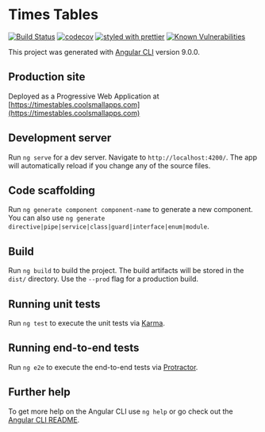 # Times Tables

[![Build Status](https://travis-ci.org/markau/TimesTables-PWA.svg?branch=master)](https://travis-ci.org/markau/TimesTables-PWA)
[![codecov](https://codecov.io/gh/markau/TimesTables-PWA/branch/master/graph/badge.svg)](https://codecov.io/gh/markau/TimesTables-PWA)
[![styled with prettier](https://img.shields.io/badge/styled_with-prettier-ff69b4.svg)](https://github.com/prettier/prettier)
[![Known Vulnerabilities](https://snyk.io/test/github/markau/TimesTables/badge.svg?targetFile=package.json)](https://snyk.io/test/github/markau/TimesTables?targetFile=package.json)

This project was generated with [Angular CLI](https://github.com/angular/angular-cli) version 9.0.0.

## Production site

Deployed as a Progressive Web Application at [https://timestables.coolsmallapps.com](https://timestables.coolsmallapps.com)

## Development server

Run `ng serve` for a dev server. Navigate to `http://localhost:4200/`. The app will automatically reload if you change any of the source files.

## Code scaffolding

Run `ng generate component component-name` to generate a new component. You can also use `ng generate directive|pipe|service|class|guard|interface|enum|module`.

## Build

Run `ng build` to build the project. The build artifacts will be stored in the `dist/` directory. Use the `--prod` flag for a production build.

## Running unit tests

Run `ng test` to execute the unit tests via [Karma](https://karma-runner.github.io).

## Running end-to-end tests

Run `ng e2e` to execute the end-to-end tests via [Protractor](http://www.protractortest.org/).

## Further help

To get more help on the Angular CLI use `ng help` or go check out the [Angular CLI README](https://github.com/angular/angular-cli/blob/master/README.md).
